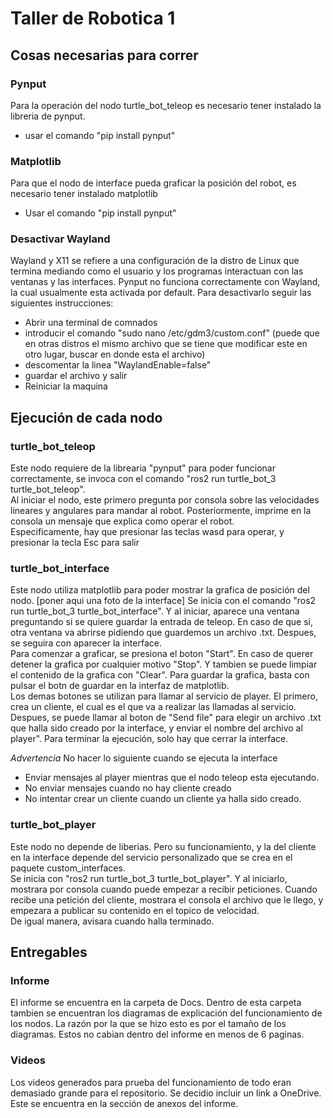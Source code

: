# Taller de Robotica 1

## Cosas necesarias para correr

### Pynput  
Para la operación del nodo turtle_bot_teleop es necesario tener instalado la libreria de pynput.
* usar el comando "pip install pynput"

### Matplotlib
Para que el nodo de interface pueda graficar la posición del robot, es necesario tener instalado matplotlib
* Usar el comando "pip install pynput"


### Desactivar Wayland
Wayland y X11 se refiere a una configuración de la distro de Linux que termina mediando como el usuario y los programas interactuan con las ventanas y las interfaces. Pynput no funciona correctamente con Wayland, la cual usualmente esta activada por default. Para desactivarlo seguir las siguientes instrucciones:
* Abrir una terminal de comnados
* introducir el comando "sudo nano /etc/gdm3/custom.conf" (puede que en otras distros el mismo archivo que se tiene que modificar este en otro lugar, buscar en donde esta el archivo)
* descomentar la linea "WaylandEnable=false"
* guardar el archivo y salir
* Reiniciar la maquina



## Ejecución de cada nodo

### turtle_bot_teleop
Este nodo requiere de la librearia "pynput" para poder funcionar correctamente, se invoca con el comando "ros2 run turtle_bot_3 turtle_bot_teleop".  
Al iniciar el nodo, este primero pregunta por consola sobre las velocidades lineares y angulares para mandar al robot. Posteriormente, imprime en la consola un mensaje que explica como operar el robot.  
Especificamente, hay que presionar las teclas wasd para operar, y presionar la tecla Esc para salir


### turtle_bot_interface
Este nodo utiliza matplotlib para poder mostrar la grafica de posición del nodo.
[poner aqui una foto de la interface]
Se inicia con el comando "ros2 run turtle_bot_3 turtle_bot_interface". Y al iniciar, aparece una ventana preguntando si se quiere guardar la entrada de teleop. En caso de que si, otra ventana va abrirse pidiendo que guardemos un archivo .txt. Despues, se seguira con aparecer la interface.  
Para comenzar a graficar, se presiona el boton "Start". En caso de querer detener la grafica por cualquier motivo "Stop". Y tambien se puede limpiar el contenido de la grafica con "Clear". Para guardar la grafica, basta con pulsar el botn de guardar en la interfaz de matplotlib.  
Los demas botones se utilizan para llamar al servicio de player. El primero, crea un cliente, el cual es el que va a realizar las llamadas al servicio. Despues, se puede llamar al boton de "Send file" para elegir un archivo .txt que halla sido creado por la interface, y enviar el nombre del archivo al player".
Para terminar la ejecución, solo hay que cerrar la interface.

*Advertencia*
No hacer lo siguiente cuando se ejecuta la interface
* Enviar mensajes al player mientras que el nodo teleop esta ejecutando.
* No enviar mensajes cuando no hay cliente creado
* No intentar crear un cliente cuando un cliente ya halla sido creado.


### turtle_bot_player
Este nodo no depende de liberias. Pero su funcionamiento, y la del cliente en la interface depende del servicio personalizado que se crea en el paquete custom_interfaces.  
Se inicia con "ros2 run turtle_bot_3 turtle_bot_player". Y al iniciarlo, mostrara por consola cuando puede empezar a recibir peticiones. Cuando recibe una petición del cliente, mostrara el consola el archivo que le llego, y empezara a publicar su contenido en el topico de velocidad.  
De igual manera, avisara cuando halla terminado.  

## Entregables

### Informe
El informe se encuentra en la carpeta de Docs. Dentro de esta carpeta tambien se encuentran los diagramas de explicación del funcionamiento de los nodos. La razón por la que se hizo esto es por el tamaño de los diagramas. Estos no cabian dentro del informe en menos de 6 paginas.

### Videos
Los videos generados para prueba del funcionamiento de todo eran demasiado grande para el repositorio. Se decidio incluir un link a OneDrive. Este se encuentra en la sección de anexos del informe.
